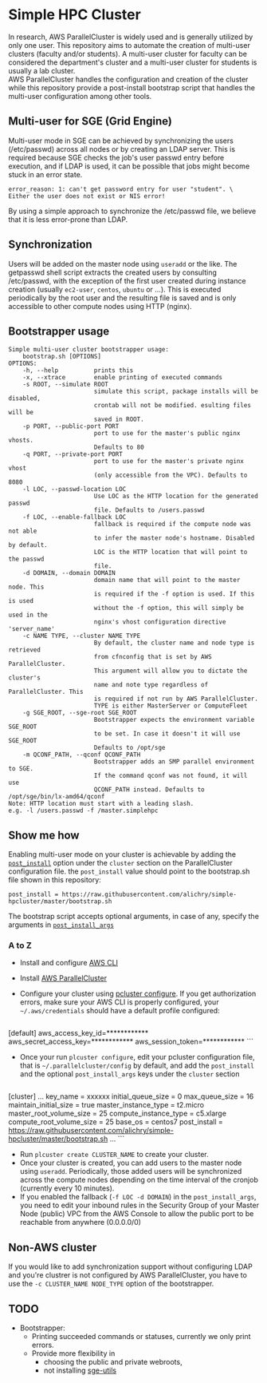 # Simple HPC Cluster
In research, AWS ParallelCluster is widely used and is generally utilized by only one user. This repository aims to automate the creation of multi-user clusters (faculty and/or students). A multi-user cluster for faculty can be considered the department's cluster and a multi-user cluster for students is usually a lab cluster.  
AWS ParallelCluster handles the configuration and creation of the cluster while this repository provide a post-install bootstrap script that handles the multi-user configuration among other tools.

## Multi-user for SGE (Grid Engine)
Multi-user mode in SGE can be achieved by synchronizing the users (/etc/passwd) across all nodes or by creating an LDAP server. This is required because SGE checks the job's user passwd entry before execution, and if LDAP is used, it can be possible that jobs might become stuck in an error state.  

```
error_reason: 1: can't get password entry for user "student". \
Either the user does not exist or NIS error!
```
  
By using a simple approach to synchronize the /etc/passwd file, we believe that it is less error-prone than LDAP.  

## Synchronization
Users will be added on the master node using `useradd` or the like. The getpasswd shell script extracts the created users by consulting /etc/passwd, with the exception of the first user created during instance creation (usually `ec2-user`, `centos`, `ubuntu` or ...). This is executed periodically by the root user and the resulting file is saved and is only accessible to other compute nodes using HTTP (nginx).

## Bootstrapper usage
```
Simple multi-user cluster bootstrapper usage:
    bootstrap.sh [OPTIONS]
OPTIONS:
    -h, --help          prints this
    -x, --xtrace        enable printing of executed commands
    -s ROOT, --simulate ROOT
                        simulate this script, package installs will be disabled,
                        crontab will not be modified. esulting files will be
                        saved in ROOT.
    -p PORT, --public-port PORT
                        port to use for the master's public nginx vhosts.
                        Defaults to 80
    -q PORT, --private-port PORT
                        port to use for the master's private nginx vhost
                        (only accessible from the VPC). Defaults to 8080
    -l LOC, --passwd-location LOC
                        Use LOC as the HTTP location for the generated passwd
                        file. Defaults to /users.passwd
    -f LOC, --enable-fallback LOC
                        fallback is required if the compute node was not able
                        to infer the master node's hostname. Disabled by default.
                        LOC is the HTTP location that will point to the passwd
                        file.
    -d DOMAIN, --domain DOMAIN
                        domain name that will point to the master node. This
                        is required if the -f option is used. If this is used
                        without the -f option, this will simply be used in the
                        nginx's vhost configuration directive 'server_name'
    -c NAME TYPE, --cluster NAME TYPE
                        By default, the cluster name and node type is retrieved
                        from cfnconfig that is set by AWS ParallelCluster.
                        This argument will allow you to dictate the cluster's
                        name and note type regardless of ParallelCluster. This
                        is required if not run by AWS ParallelCluster.
                        TYPE is either MasterServer or ComputeFleet
    -g SGE_ROOT, --sge-root SGE_ROOT
                        Bootstrapper expects the environment variable SGE_ROOT
                        to be set. In case it doesn't it will use SGE_ROOT
                        Defaults to /opt/sge
    -m QCONF_PATH, --qconf QCONF_PATH
                        Bootstrapper adds an SMP parallel environment to SGE.
                        If the command qconf was not found, it will use
                        QCONF_PATH instead. Defaults to /opt/sge/bin/lx-amd64/qconf
Note: HTTP location must start with a leading slash.
e.g. -l /users.passwd -f /master.simplehpc
```

## Show me how
Enabling multi-user mode on your cluster is achievable by adding the [`post_install`](https://docs.aws.amazon.com/parallelcluster/latest/ug/cluster-definition.html#post-install) option under the `cluster` section on the ParallelCluster configuration file.  the `post_install` value should point to the bootstrap.sh file shown in this repository:
```
post_install = https://raw.githubusercontent.com/alichry/simple-hpcluster/master/bootstrap.sh
```
The bootstrap script accepts optional arguments, in case of any, specify the arguments in [`post_install_args`](https://docs.aws.amazon.com/parallelcluster/latest/ug/cluster-definition.html#post-install-args)  
### A to Z
* Install and configure [AWS CLI](https://docs.aws.amazon.com/cli/latest/userguide/cli-chap-install.html)
* Install [AWS ParallelCluster](https://docs.aws.amazon.com/parallelcluster/latest/ug/install.html)
* Configure your cluster using [pcluster configure](https://docs.aws.amazon.com/parallelcluster/latest/ug/getting-started-configuring-parallelcluster.html). If you get authorization errors, make sure your AWS CLI is properly configured, your `~/.aws/credentials` should have a default profile configured:

	```
[default]
aws_access_key_id=************
aws_secret_access_key=************
aws_session_token=************
	``` 
* Once your run `plcuster configure`, edit your pcluster configuration file, that is `~/.parallelcluster/config` by default, and add the `post_install` and the optional `post_install_args` keys under the `cluster` section

	```
[cluster]
...
key_name = xxxxxx
initial_queue_size = 0
max_queue_size = 16
maintain_initial_size = true
master_instance_type = t2.micro
master_root_volume_size = 25
compute_instance_type = c5.xlarge
compute_root_volume_size = 25
base_os = centos7
post_install = https://raw.githubusercontent.com/alichry/simple-hpcluster/master/bootstrap.sh
...
	```
* Run `plcuster create CLUSTER_NAME` to create your cluster. 
* Once your cluster is created, you can add users to the master node using `useradd`. Periodically, those added users will be synchronized across the compute nodes depending on the time interval of the cronjob (currently every 10 minutes).
* If you enabled the fallback (`-f LOC -d DOMAIN`) in the `post_install_args`, you need to edit your inbound rules in the Security Group of your Master Node (public) VPC from the AWS Console to allow the public port to be reachable from anywhere (0.0.0.0/0)

## Non-AWS cluster
If you would like to add synchronization support without configuring LDAP and you're clustrer is not configured by AWS ParallelCluster, you have to use the `-c CLUSTER_NAME NODE_TYPE` option of the bootstrapper.



## TODO
* Bootstrapper: 
	* Printing succeeded commands or statuses, currently we only print errors.
	* Provide more flexibility in
		* choosing the public and private webroots,
		* not installing [sge-utils](https://github.com/alichry/sge-utils)